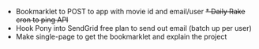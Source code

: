 * Bookmarklet to POST to app with movie id and email/user
<strike>* Daily Rake cron to ping API</strike>
* Hook Pony into SendGrid free plan to send out email (batch up per user)
* Make single-page to get the bookmarklet and explain the project
